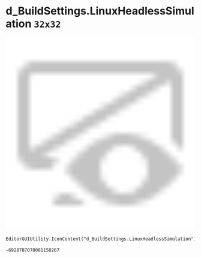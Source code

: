 # d_BuildSettings.LinuxHeadlessSimulation `32x32`
<img src="/img/d_BuildSettings.LinuxHeadlessSimulation.png" width=512 height=512>

``` CSharp
EditorGUIUtility.IconContent("d_BuildSettings.LinuxHeadlessSimulation")
```
```
-6928787078081158267
```
